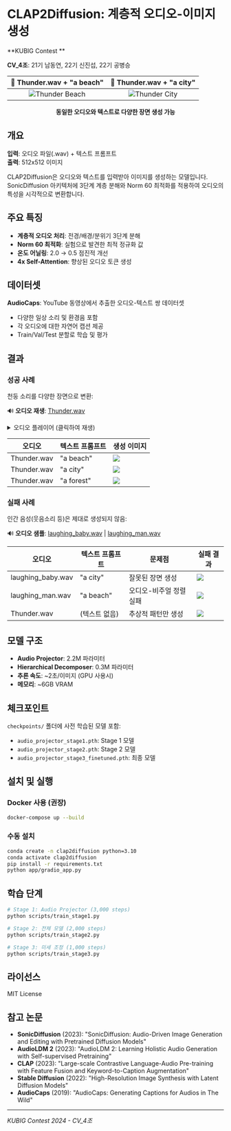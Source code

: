 # CLAP2Diffusion: 계층적 오디오-이미지 생성

**KUBIG Contest **  

**CV_4조**: 21기 남동연, 22기 신진섭, 22기 공병승

<div align="center">
  
| 🎵 Thunder.wav + "a beach" | 🎵 Thunder.wav + "a city" |
|:---:|:---:|
| ![Thunder Beach](assets/Thunder_beach.webp) | ![Thunder City](assets/Thunder_city.webp) |

**동일한 오디오와 텍스트로 다양한 장면 생성 가능**

</div>

## 개요

**입력**: 오디오 파일(.wav) + 텍스트 프롬프트  
**출력**: 512x512 이미지

CLAP2Diffusion은 오디오와 텍스트를 입력받아 이미지를 생성하는 모델입니다. SonicDiffusion 아키텍처에 3단계 계층 분해와 Norm 60 최적화를 적용하여 오디오의 특성을 시각적으로 변환합니다.

## 주요 특징

- **계층적 오디오 처리**: 전경/배경/분위기 3단계 분해
- **Norm 60 최적화**: 실험으로 발견한 최적 정규화 값
- **온도 어닐링**: 2.0 → 0.5 점진적 개선
- **4x Self-Attention**: 향상된 오디오 토큰 생성

## 데이터셋

**AudioCaps**: YouTube 동영상에서 추출한 오디오-텍스트 쌍 데이터셋
- 다양한 일상 소리 및 환경음 포함
- 각 오디오에 대한 자연어 캡션 제공
- Train/Val/Test 분할로 학습 및 평가

## 결과

### 성공 사례
천둥 소리를 다양한 장면으로 변환:

🔊 **오디오 재생**: [Thunder.wav](assets/Thunder.wav)

<details>
<summary>오디오 플레이어 (클릭하여 재생)</summary>

https://github.com/[username]/[repo]/assets/Thunder.wav

</details>

| 오디오 | 텍스트 프롬프트 | 생성 이미지 |
|--------|---------------|------------|
| Thunder.wav | "a beach" | ![](assets/Thunder_beach.webp) |
| Thunder.wav | "a city" | ![](assets/Thunder_city.webp) |
| Thunder.wav | "a forest" | ![](assets/Thunder_forest.webp) |

### 실패 사례
인간 음성(웃음소리 등)은 제대로 생성되지 않음:

🔊 **오디오 샘플**: [laughing_baby.wav](assets/laughing_baby.wav) | [laughing_man.wav](assets/laughing_man.wav)

| 오디오 | 텍스트 프롬프트 | 문제점 | 실패 결과 |
|--------|---------------|--------|----------|
| laughing_baby.wav | "a city" | 잘못된 장면 생성 | ![](assets/laughing_baby_city.png) |
| laughing_man.wav | "a beach" | 오디오-비주얼 정렬 실패 | ![](assets/laughing_man_beach.png) |
| Thunder.wav | (텍스트 없음) | 추상적 패턴만 생성 | ![](assets/Thunder.webp) |

## 모델 구조

- **Audio Projector**: 2.2M 파라미터
- **Hierarchical Decomposer**: 0.3M 파라미터  
- **추론 속도**: ~2초/이미지 (GPU 사용시)
- **메모리**: ~6GB VRAM

## 체크포인트

`checkpoints/` 폴더에 사전 학습된 모델 포함:
- `audio_projector_stage1.pth`: Stage 1 모델
- `audio_projector_stage2.pth`: Stage 2 모델
- `audio_projector_stage3_finetuned.pth`: 최종 모델

## 설치 및 실행

### Docker 사용 (권장)
```bash
docker-compose up --build
```

### 수동 설치
```bash
conda create -n clap2diffusion python=3.10
conda activate clap2diffusion
pip install -r requirements.txt
python app/gradio_app.py
```

## 학습 단계

```bash
# Stage 1: Audio Projector (3,000 steps)
python scripts/train_stage1.py

# Stage 2: 전체 모델 (2,000 steps)
python scripts/train_stage2.py

# Stage 3: 미세 조정 (1,000 steps)
python scripts/train_stage3.py
```

## 라이선스

MIT License

## 참고 논문

- **SonicDiffusion** (2023): "SonicDiffusion: Audio-Driven Image Generation and Editing with Pretrained Diffusion Models"
- **AudioLDM 2** (2023): "AudioLDM 2: Learning Holistic Audio Generation with Self-supervised Pretraining"
- **CLAP** (2023): "Large-scale Contrastive Language-Audio Pre-training with Feature Fusion and Keyword-to-Caption Augmentation"
- **Stable Diffusion** (2022): "High-Resolution Image Synthesis with Latent Diffusion Models"
- **AudioCaps** (2019): "AudioCaps: Generating Captions for Audios in The Wild"

---
*KUBIG Contest 2024 - CV_4조*
